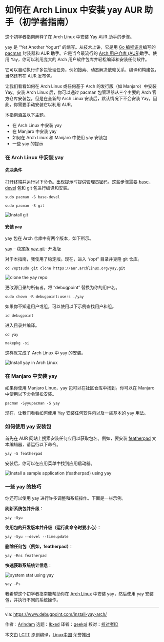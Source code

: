 [#]: subject: "How to Install yay AUR Helper in Arch Linux [Beginner’s Guide]"
[#]: via: "https://www.debugpoint.com/install-yay-arch/"
[#]: author: "Arindam https://www.debugpoint.com/author/admin1/"
[#]: collector: "lkxed"
[#]: translator: "geekpi"
[#]: reviewer: " "
[#]: publisher: " "
[#]: url: " "

如何在 Arch Linux 中安装 yay AUR 助手（初学者指南）
======
这个初学者指南解释了在 Arch Linux 中安装 Yay AUR 助手的步骤。

yay 是 “Yet Another Yogurt” 的缩写。从技术上讲，它是用 [Go 编程语言][2]编写的 [pacman][1] 封装器和 AUR 助手。它是当今最流行的 [Arch 用户仓库 (AUR)][3]助手。使用 Yay，你可以利用庞大的 Arch 用户软件包库并轻松编译和安装任何软件。

它可以自动执行许多包管理任务，例如搜索、动态解决依赖关系、编译和构建包，当然还有在 AUR 发布包。

让我们看看如何在 Arch Linux 或任何基于 Arch 的发行版（如 Manjaro）中安装 Yay。安装 Arch Linux 后，你可以通过 pacman 包管理器从三个主要的 Arch 官方仓库安装包。但是在全新的 Arch Linux 安装后，默认情况下不会安装 Yay。因此，你需要手动安装它以利用 AUR。

本指南涵盖以下主题。

* 在 Arch Linux 中安装 yay
* 在 Manjaro 中安装 yay
* 如何在 Arch Linux 和 Manjaro 中使用 yay 安装包
* 一些 yay 的提示

### 在 Arch Linux 中安装 yay

#### 先决条件

打开终端并运行以下命令。出现提示时提供管理员密码。这些步骤需要 [base-devel][4] 包和 git 包进行编译和安装。

```
sudo pacman -S base-devel
```

```
sudo pacman -S git
```

![Install git][5]

#### 安装 yay

yay 包在 Arch 仓库中有两个版本，如下所示。

[yay][6] – 稳定版
[yay-git][7]– 开发版

对于本指南，我使用了稳定版。现在，进入 “/opt” 目录并克隆 git 仓库。

```
cd /optsudo git clone https://aur.archlinux.org/yay.git
```

![clone the yay repo][8]

更改源目录的所有者。将 “debugpoint” 替换为你的用户名。

```
sudo chown -R debugpoint:users ./yay
```

如果你不知道用户或组，可以使用以下示例查找用户和组。

```
id debugpoint
```

进入目录并编译。

```
cd yay
```

```
makepkg -si
```

这样就完成了 Arch Linux 中 yay 的安装。

![Install yay in Arch Linux][9]

### 在 Manjaro 中安装 yay

如果你使用 Manjaro Linux，yay 包可以在社区仓库中找到。你可以在 Manjaro 中使用以下命令轻松安装。

```
pacman -Syyupacman -S yay
```

现在，让我们看看如何使用 Yay 安装任何软件包以及一些基本的 yay 用法。

### 如何使用 yay 安装包

首先在 AUR 网站上搜索安装任何应用以获取包名。例如，要安装 [featherpad][10] 文本编辑器，请运行以下命令。

```
yay -S featherpad
```

安装后，你可以在应用菜单中找到应用启动器。

![Install a sample application (featherpad) using yay][11]

### 一些 yay 的技巧

你还可以使用 yay 进行许多调整和系统操作。下面是一些示例。

**刷新系统包并升级**：

```
yay -Syu
```

**使用包的开发版本并升级（运行此命令时要小心）**：

```
yay -Syu --devel --timeupdate
```

**删除任何包（例如，featherpad）**：

```
yay -Rns featherpad
```

**快速获取系统统计信息**：

![system stat using yay][12]

```
yay -Ps
```

我希望这个初学者指南能帮助你在 [Arch Linux][13] 中安装 yay，然后使用 yay 安装包，并执行不同的系统操作。

--------------------------------------------------------------------------------

via: https://www.debugpoint.com/install-yay-arch/

作者：[Arindam][a]
选题：[lkxed][b]
译者：[geekpi](https://github.com/geekpi)
校对：[校对者ID](https://github.com/校对者ID)

本文由 [LCTT](https://github.com/LCTT/TranslateProject) 原创编译，[Linux中国](https://linux.cn/) 荣誉推出

[a]: https://www.debugpoint.com/author/admin1/
[b]: https://github.com/lkxed
[1]: https://wiki.archlinux.org/index.php/pacman
[2]: https://golang.org/
[3]: https://wiki.archlinux.org/index.php/Arch_User_Repository
[4]: https://aur.archlinux.org/packages/meta-group-base-devel/
[5]: https://www.debugpoint.com/wp-content/uploads/2021/01/Install-git-1024x291.png
[6]: https://aur.archlinux.org/packages/yay/
[7]: https://aur.archlinux.org/packages/yay-git/
[8]: https://www.debugpoint.com/wp-content/uploads/2021/01/clone-the-yay-repo-1024x271.png
[9]: https://www.debugpoint.com/wp-content/uploads/2021/01/Install-yay-in-Arch-Linux-1024x460.png
[10]: https://aur.archlinux.org/packages/featherpad-git/
[11]: https://www.debugpoint.com/wp-content/uploads/2021/01/Install-a-sample-application-featherpad-using-yay-1024x620.png
[12]: https://www.debugpoint.com/wp-content/uploads/2021/01/system-stat-using-yay.png
[13]: https://www.debugpoint.com/tag/arch-linux/
